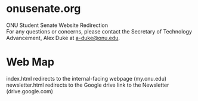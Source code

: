 # onusenate.org
ONU Student Senate Website Redirection 
<br>
For any questions or concerns, please contact the Secretary of Technology Advancement, Alex Duke at a-duke@onu.edu.

# Web Map
index.html redirects to the internal-facing webpage (my.onu.edu)
<br>
newsletter.html redirects to the Google drive link to the Newsletter (drive.google.com)
